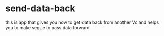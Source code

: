# send-data-back
 this is app that gives you how to get data back from another Vc and helps you to make segue to pass data forward
